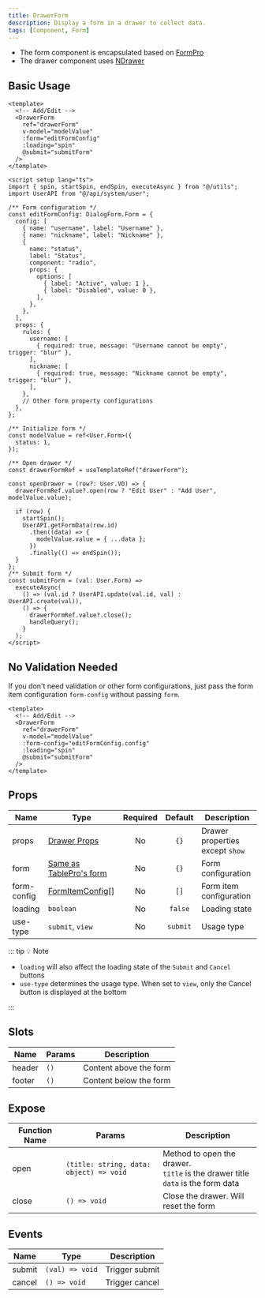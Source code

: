 ```yaml
---
title: DrawerForm
description: Display a form in a drawer to collect data.
tags: [Component, Form]
---
```


- The form component is encapsulated based on [FormPro](/en/components/form-pro)
- The drawer component uses [NDrawer](https://www.naiveui.com/en-US/os-theme/components/drawer)

## Basic Usage

```vue [vue]
<template>
  <!-- Add/Edit -->
  <DrawerForm
    ref="drawerForm"
    v-model="modelValue"
    :form="editFormConfig"
    :loading="spin"
    @submit="submitForm"
  />
</template>

<script setup lang="ts">
import { spin, startSpin, endSpin, executeAsync } from "@/utils";
import UserAPI from "@/api/system/user";

/** Form configuration */
const editFormConfig: DialogForm.Form = {
  config: [
    { name: "username", label: "Username" },
    { name: "nickname", label: "Nickname" },
    {
      name: "status",
      label: "Status",
      component: "radio",
      props: {
        options: [
          { label: "Active", value: 1 },
          { label: "Disabled", value: 0 },
        ],
      },
    },
  ],
  props: {
    rules: {
      username: [
        { required: true, message: "Username cannot be empty", trigger: "blur" },
      ],
      nickname: [
        { required: true, message: "Nickname cannot be empty", trigger: "blur" },
      ],
    },
    // Other form property configurations
  },
};

/** Initialize form */
const modelValue = ref<User.Form>({
  status: 1,
});

/** Open drawer */
const drawerFormRef = useTemplateRef("drawerForm");

const openDrawer = (row?: User.VO) => {
  drawerFormRef.value?.open(row ? "Edit User" : "Add User", modelValue.value);

  if (row) {
    startSpin();
    UserAPI.getFormData(row.id)
      .then((data) => {
        modelValue.value = { ...data };
      })
      .finally(() => endSpin());
  }
};
/** Submit form */
const submitForm = (val: User.Form) =>
  executeAsync(
    () => (val.id ? UserAPI.update(val.id, val) : UserAPI.create(val)),
    () => {
      drawerFormRef.value?.close();
      handleQuery();
    }
  );
</script>
```

## No Validation Needed

If you don't need validation or other form configurations, just pass the form item configuration `form-config` without passing `form`.

```vue [vue]
<template>
  <!-- Add/Edit -->
  <DrawerForm
    ref="drawerForm"
    v-model="modelValue"
    :form-config="editFormConfig.config"
    :loading="spin"
    @submit="submitForm"
  />
</template>
```

## Props

| Name | Type | Required | Default | Description |
| --- | --- | :--: | :--: | --- |
| props | [Drawer Props](https://www.naiveui.com/en-US/os-theme/components/drawer#Drawer-Props) | No | `{}` | Drawer properties except `show` |
| form | [Same as TablePro's form](/en/components/table-pro#formpro-props) | No | `{}` | Form configuration |
| form-config | [FormItemConfig[]](/en/components/form-pro#formitemconfig) | No | `[]` | Form item configuration |
| loading | `boolean` | No | `false` | Loading state |
| use-type | `submit`, `view` | No | `submit` | Usage type |

::: tip 💡 Note

- `loading` will also affect the loading state of the `Submit` and `Cancel` buttons
- `use-type` determines the usage type. When set to `view`, only the Cancel button is displayed at the bottom

:::

## Slots

| Name | Params | Description |
| --- | --- | --- |
| header | `()` | Content above the form |
| footer | `()` | Content below the form |

## Expose

| Function Name | Params | Description |
| --- | --- | --- |
| open | `(title: string, data: object) => void` | Method to open the drawer.<br />`title` is the drawer title<br />`data` is the form data |
| close | `() => void` | Close the drawer. Will reset the form |

## Events

| Name | Type | Description |
| --- | --- | --- |
| submit | `(val) => void` | Trigger submit |
| cancel | `() => void` | Trigger cancel |
